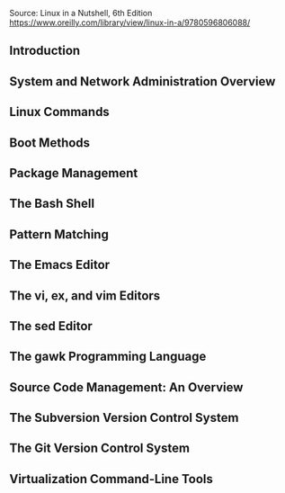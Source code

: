 Source: Linux in a Nutshell, 6th Edition https://www.oreilly.com/library/view/linux-in-a/9780596806088/
## Introduction

## System and Network Administration Overview

## Linux Commands

## Boot Methods

## Package Management

## The Bash Shell

## Pattern Matching

## The Emacs Editor

## The vi, ex, and vim Editors

##  The sed Editor

##  The gawk Programming Language

## Source Code Management: An Overview

## The Subversion Version Control System

##  The Git Version Control System

##  Virtualization Command-Line Tools


























